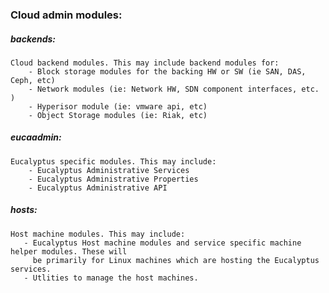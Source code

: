 
### Cloud admin modules:

##### backends:
    Cloud backend modules. This may include backend modules for:
        - Block storage modules for the backing HW or SW (ie SAN, DAS, Ceph, etc)
        - Network modules (ie: Network HW, SDN component interfaces, etc. )
        - Hyperisor module (ie: vmware api, etc)
        - Object Storage modules (ie: Riak, etc)

##### eucaadmin:
    Eucalyptus specific modules. This may include:
        - Eucalyptus Administrative Services
        - Eucalyptus Administrative Properties
        - Eucalyptus Administrative API

##### hosts:
    Host machine modules. This may include:
       - Eucalyptus Host machine modules and service specific machine helper modules. These will
         be primarily for Linux machines which are hosting the Eucalyptus services.
       - Utlities to manage the host machines.